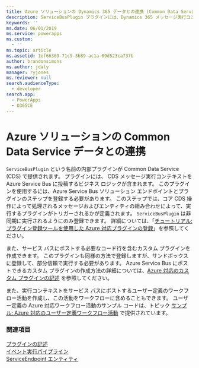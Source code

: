 ```yaml
---
title: Azure ソリューションの Dynamics 365 データとの連携 (Common Data Service)| Microsoft Docs
description: ServiceBusPlugin プラグインには、Dynamics 365 メッセージ実行コンテキストを Azure Service Bus にポストするビジネス ロジックが含まれます。 このプラグインを使用するには、Azure Service Bus ソリューション エンドポイントとプラグインのステップを登録する必要があります。 このステップでは、コア Dynamics 365 操作によって処理されるメッセージとエンティティのどの組み合わせによって、プラグインの実行がトリガーされるかが定義されます。 ServiceBusPlugin は非同期に実行されるようにのみ登録できます。
keywords: ''
ms.date: 06/01/2019
ms.service: powerapps
ms.custom:
  - ''
ms.topic: article
ms.assetid: 1ef66369-71c9-3b89-ac1a-09d523ca737b
author: brandonsimons
ms.author: jdaly
manager: ryjones
ms.reviewer: null
search.audienceType:
  - developer
search.app:
  - PowerApps
  - D365CE
---
```


# <a name="work-with-common-data-service-data-in-your-azure-solution"></a>Azure ソリューションの Common Data Service データとの連携

`ServiceBusPlugin` という名前の内部プラグインが Common Data Service (CDS) で提供されます。 プラグインには、 CDS メッセージ実行コンテキストを Azure Service Bus に投稿するビジネス ロジックが含まれます。 このプラグインを使用するには、Azure Service Bus ソリューション エンドポイントとプラグインのステップを登録する必要があります。 このステップでは、コア CDS 操作によって処理されるメッセージおよびエンティティの組み合わせによって、実行するプラグインがトリガーされるかが定義されます。 `ServiceBusPlugin` は非同期に実行されるようにのみ登録できます。 詳細については、「[チュートリアル: プラグイン登録ツールを使用した Azure 対応プラグインの登録](walkthrough-register-azure-aware-plug-in-using-plug-in-registration-tool.md)」を参照してください。  
  
 また、サービス バスにポストする必要なコード行を含むカスタム プラグインを作成できます。 このプラグインも同様の方法で登録しますが、サンドボックスに登録して、部分信頼で実行する必要があります。 Azure Service Bus にポストできるカスタム プラグインの作成方法の詳細については、[Azure 対応のカスタム プラグインの記述](write-custom-azure-aware-plugin.md) を参照してください。  
  
 また、実行コンテキストをサービス バスにポストするユーザー定義のワークフロー活動を作成し、この活動をワークフローに含めることもできます。 ユーザー定義の Azure 対応ワークフロー活動のサンプル コードは、トピック [サンプル: Azure 対応のユーザー定義ワークフロー活動](/dynamics365/customer-engagement/developer/sample-azure-aware-custom-workflow-activity) で提供されています。 
  
### <a name="see-also"></a>関連項目  
[プラグインの記述](write-plug-in.md)<br/>
[イベント実行パイプライン](event-framework.md#event-execution-pipeline)<br/> 
[ServiceEndpoint エンティティ](reference/entities/serviceendpoint.md)<br/>